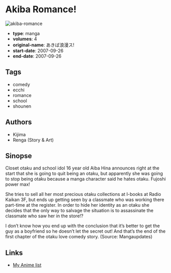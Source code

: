 # Akiba Romance!

![akiba-romance](https://cdn.myanimelist.net/images/manga/1/155398.jpg)

-   **type**: manga
-   **volumes**: 4
-   **original-name**: あきば浪漫ス!
-   **start-date**: 2007-09-26
-   **end-date**: 2007-09-26

## Tags

-   comedy
-   ecchi
-   romance
-   school
-   shounen

## Authors

-   Kijima
-   Renga (Story & Art)

## Sinopse

Closet otaku and school idol 16 year old Aiba Hina announces right at the start that she is going to quit being an otaku, but apparently she was going to stop being otaku because a manga character said he hates otaku. Fujoshi power max!

She tries to sell all her most precious otaku collections at I-books at Radio Kaikan 3F, but ends up getting seen by a classmate who was working there part-time at the register. In order to hide her identity as an otaku she decides that the only way to salvage the situation is to assassinate the classmate who saw her in the store!?

I don’t know how you end up with the conclusion that it’s better to get the guy as a boyfriend so he doesn’t let the secret out! And that’s the end of the first chapter of the otaku love comedy story. (Source: Mangaupdates)

## Links

-   [My Anime list](https://myanimelist.net/manga/8478/Akiba_Romance)
